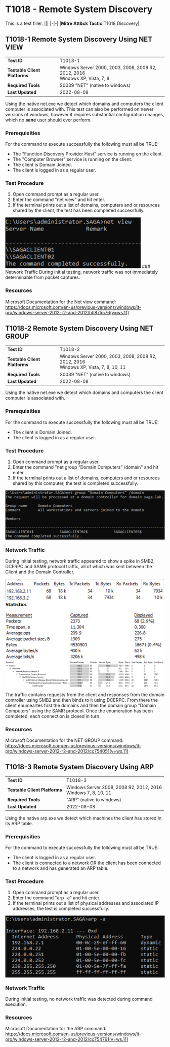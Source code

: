 # T1018 - Remote System Discovery
This is a test filler.
|||
|-|-|
|**Mitre Att&ck Tactic**|T1018 Discovery|



## T1018-1 Remote System Discovery Using NET VIEW
|||
|-|-|
|**Test ID**|T1018-1|
|**Testable Client Platforms**|Windows Server 2000, 2003, 2008, 2008 R2, 2012, 2016<br>Windows XP, Vista, 7, 8|
|**Required Tools**|S0039 "NET" (native to windows)|
|**Last Updated**|2022-08-08|

Using the native net.exe we detect which domains and computers the client computer is associated with.
This test can also be performed on newer versions of windows, however it requires substantial configuration changes, which no **sane** user should ever perform.

### Prerequisities
For the command to execute successfully the following must all be TRUE:
- The "Function Discovery Provider Host" service is running on the client.
- The "Computer Browser" service is running on the client.
- The client is Domain Joined.
- The client is logged in as a regular user.

### Test Procedure
1. Open command prompt as a regular user.
2. Enter the command "net view" and hit enter.
3. If the terminal prints out a list of domains, computers and or resources shared by the client, the test has been completed successfully.
<img src="T1018-1.png" style="max-height:160px;">
### Network Traffic
During initial testing, network traffic was not immediately determinable from packet captures.

### Resources
Microsoft Documentation for the Net view command: 
https://docs.microsoft.com/en-us/previous-versions/windows/it-pro/windows-server-2012-r2-and-2012/hh875576(v=ws.11) 



## T1018-2 Remote System Discovery Using NET GROUP
|||
|-|-|
|**Test ID**|T1018-2|
|**Testable Client Platforms**|Windows Server 2000, 2003, 2008, 2008 R2, 2012, 2016<br>Windows XP, Vista, 7, 8, 10, 11|
|**Required Tools**|S0039 "NET" (native to windows)|
|**Last Updated**|2022-08-08|

Using the native net.exe we detect which domains and computers the client computer is associated with.

### Prerequisities
For the command to execute successfully the following must all be TRUE:
- The client is Domain Joined.
- The client is logged in as a regular user.

### Test Procedure
1. Open command prompt as a regular user.
2. Enter the command "net group “Domain Computers” /domain" and hit enter.
3. If the terminal prints out a list of domains, computers and or resources shared by this computer, the test is completed successfully. 

<img src="T1018-2.png" style="max-height:250px;margin:0 auto 0 auto;display:block;">

### Network Traffic
During initial testing, network traffic appeared to show a spike in SMB2, DCERPC and SAMR protocol traffic, all of which was sent between the Client and the Domain Controller.

<img src="T1018-2-N-hosts.png" style="max-height:250px;margin:0 auto 0 auto;display:block;">
<img src="T1018-2-N-stats.png" style="max-height:250px;margin:0 auto 0 auto;display:block;">
<img src="T1018-2-N-protocols.png" style="max-height:250px;margin:0 auto 0 auto;display:block;">

The traffic contains requests from the client and responses from the domain controller using SMB2 and then binds to it using DCERPC.
From there the client enumeartes first the domains and then the domain group "Domain Computers" using the SAMR protocol. Once the enumeration has been completed, each connection is closed in turn.

### Resources
Microsoft Documentation for the NET GROUP command: 
https://docs.microsoft.com/en-us/previous-versions/windows/it-pro/windows-server-2012-r2-and-2012/cc754051(v=ws.11) 



## T1018-3 Remote System Discovery Using ARP
|||
|-|-|
|**Test ID**|T1018-3|
|**Testable Client Platforms**|Windows Server 2008, 2008 R2, 2012, 2016<br>Windows 7, 8, 10, 11|
|**Required Tools**|"ARP" (native to windows)|
|**Last Updated**|2022-08-08|

Using the native arp.exe we detect which machines the client has stored in its ARP table.

### Prerequisities
For the command to execute successfully the following must all be TRUE:
- The client is logged in as a regular user.
- The client is connected to a network OR the client has been connected to a network and has generated an ARP table.

### Test Procedure
1. Open command prompt as a regular user.
2. Enter the command "arp -a" and hit enter.
3. If the terminal prints out a list of physical addresses and associated IP addresses, the test is completed successfully. 

<img src="T1018-3.png" style="max-height:200px;margin:0 auto 0 auto;display:block;">

### Network Traffic
During initial testing, no network traffic was detected during command execution. 

### Resources
Microsoft Documentation for the ARP command: 
https://docs.microsoft.com/en-us/previous-versions/windows/it-pro/windows-server-2012-r2-and-2012/cc754761(v=ws.11) 
